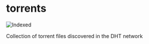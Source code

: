 torrents 
========
![Indexed](https://img.shields.io/badge/indexed-77160-blue)

Collection of torrent files discovered in the DHT network
